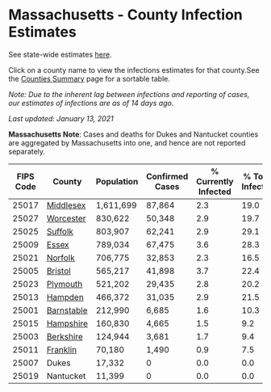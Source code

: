 # Massachusetts - County Infection Estimates

See state-wide estimates [here](/infections/us-ma).

Click on a county name to view the infections estimates for that county.See the [Counties Summary](/infections/summary-counties) page for a sortable table.

*Note: Due to the inherent lag between infections and reporting of cases, our estimates of infections are as of 14 days ago.*

*Last updated: January 13, 2021*

**Massachusetts Note**: Cases and deaths for Dukes and Nantucket counties are aggregated by Massachusetts into one, and hence are not reported separately.

|   FIPS Code |                   County |   Population |   Confirmed Cases |   % Currently Infected |   % Total Infected |
|-------------|--------------------------|--------------|-------------------|------------------------|--------------------|
|       25017 |   [Middlesex](middlesex) |    1,611,699 |            87,864 |                    2.3 |               19.0 |
|       25027 |   [Worcester](worcester) |      830,622 |            50,348 |                    2.9 |               19.7 |
|       25025 |       [Suffolk](suffolk) |      803,907 |            62,241 |                    2.9 |               29.1 |
|       25009 |           [Essex](essex) |      789,034 |            67,475 |                    3.6 |               28.3 |
|       25021 |       [Norfolk](norfolk) |      706,775 |            32,853 |                    2.3 |               16.5 |
|       25005 |       [Bristol](bristol) |      565,217 |            41,898 |                    3.7 |               22.4 |
|       25023 |     [Plymouth](plymouth) |      521,202 |            29,435 |                    2.8 |               20.2 |
|       25013 |       [Hampden](hampden) |      466,372 |            31,035 |                    2.9 |               21.5 |
|       25001 | [Barnstable](barnstable) |      212,990 |             6,685 |                    1.6 |               10.3 |
|       25015 |   [Hampshire](hampshire) |      160,830 |             4,665 |                    1.5 |                9.2 |
|       25003 |   [Berkshire](berkshire) |      124,944 |             3,681 |                    1.7 |                9.4 |
|       25011 |     [Franklin](franklin) |       70,180 |             1,490 |                    0.9 |                7.5 |
|       25007 |                    Dukes |       17,332 |                 0 |                    0.0 |                0.0 |
|       25019 |                Nantucket |       11,399 |                 0 |                    0.0 |                0.0 |